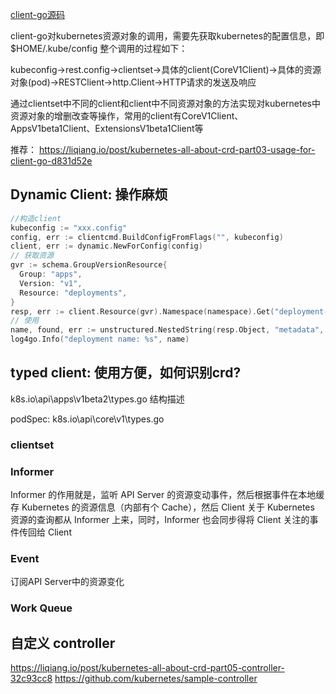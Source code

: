 [client-go源码](https://blog.csdn.net/huwh_/article/details/78821805)


client-go对kubernetes资源对象的调用，需要先获取kubernetes的配置信息，即$HOME/.kube/config
整个调用的过程如下：

kubeconfig→rest.config→clientset→具体的client(CoreV1Client)→具体的资源对象(pod)→RESTClient→http.Client→HTTP请求的发送及响应

通过clientset中不同的client和client中不同资源对象的方法实现对kubernetes中资源对象的增删改查等操作，常用的client有CoreV1Client、AppsV1beta1Client、ExtensionsV1beta1Client等

推荐： https://liqiang.io/post/kubernetes-all-about-crd-part03-usage-for-client-go-d831d52e 
## Dynamic Client: 操作麻烦
```go
//构造client
kubeconfig := "xxx.config"
config, err := clientcmd.BuildConfigFromFlags("", kubeconfig)
client, err := dynamic.NewForConfig(config)
// 获取资源
gvr := schema.GroupVersionResource{
  Group: "apps",
  Version: "v1",
  Resource: "deployments",
}
resp, err := client.Resource(gvr).Namespace(namespace).Get("deployment-name", metav1.GetOptions{})
// 使用
name, found, err := unstructured.NestedString(resp.Object, "metadata", "name")
log4go.Info("deployment name: %s", name)
```

## typed client: 使用方便，如何识别crd?

k8s.io\api\apps\v1beta2\types.go 结构描述


podSpec:  k8s.io\api\core\v1\types.go


### clientset
### Informer
Informer 的作用就是，监听 API Server 的资源变动事件，然后根据事件在本地缓存 Kubernetes 的资源信息（内部有个 Cache），然后 Client 关于 Kubernetes 资源的查询都从 Informer 上来，同时，Informer 也会同步得将 Client 关注的事件传回给 Client

### Event
订阅API Server中的资源变化
### Work Queue


## 自定义 controller 
https://liqiang.io/post/kubernetes-all-about-crd-part05-controller-32c93cc8
https://github.com/kubernetes/sample-controller 
